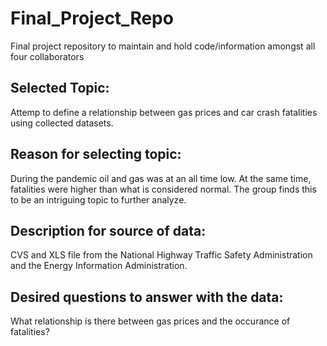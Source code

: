 # Final_Project_Repo
Final project repository to maintain and hold code/information amongst all four collaborators 

## Selected Topic: 
Attemp to define a relationship between gas prices and car crash fatalities using collected datasets.


## Reason for selecting topic: 
 During the pandemic oil and gas was at an all time low. At the same time, fatalities were higher than what is considered normal. The group finds this to be an intriguing topic to further analyze.


## Description for source of data: 
CVS and XLS file from the National Highway Traffic Safety Administration and the Energy Information Administration.




## Desired questions to answer with the data: 
What relationship is there between gas prices and the occurance of fatalities?
